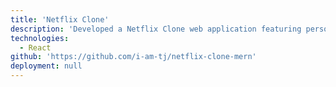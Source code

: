 ```yaml
---
title: 'Netflix Clone'
description: 'Developed a Netflix Clone web application featuring personalized recommendations and interactive UI.'
technologies:
  - React
github: 'https://github.com/i-am-tj/netflix-clone-mern'
deployment: null
---
```


